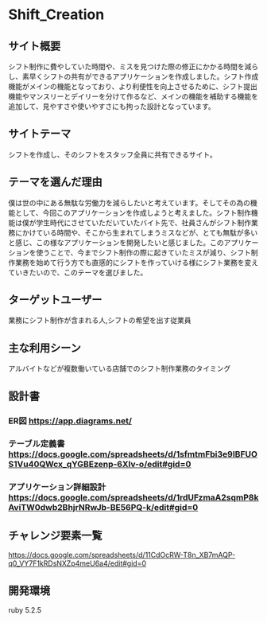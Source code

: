 # Shift_Creation

## サイト概要
シフト制作に費やしていた時間や、ミスを見つけた際の修正にかかる時間を減らし、素早くシフトの共有ができるアプリケーションを作成しました。シフト作成機能がメインの機能となっており、より利便性を向上させるために、シフト提出機能やマンスリーとデイリーを分けて作るなど、メインの機能を補助する機能を追加して、見やすさや使いやすさにも拘った設計となっています。

## サイトテーマ
シフトを作成し、そのシフトをスタッフ全員に共有できるサイト。

## テーマを選んだ理由
僕は世の中にある無駄な労働力を減らしたいと考えています。そしてその為の機能として、今回このアプリケーションを作成しようと考えました。シフト制作機能は僕が学生時代にさせていただいていたバイト先で、社員さんがシフト制作業務にかけている時間や、そこから生まれてしまうミスなどが、とても無駄が多いと感じ、この様なアプリケーションを開発したいと感じました。このアプリケーションを使うことで、今までシフト制作の際に起きていたミスが減り、シフト制作業務を始めて行う方でも直感的にシフトを作っていける様にシフト業務を変えていきたいので、このテーマを選びました。

## ターゲットユーザー
業務にシフト制作が含まれる人,シフトの希望を出す従業員

## 主な利用シーン
アルバイトなどが複数働いている店舗でのシフト制作業務のタイミング

## 設計書
### ER図 https://app.diagrams.net/
### テーブル定義書 https://docs.google.com/spreadsheets/d/1sfmtmFbi3e9IBFUOS1Vu40QWcx_qYGBEzenp-6XIv-o/edit#gid=0
### アプリケーション詳細設計 https://docs.google.com/spreadsheets/d/1rdUFzmaA2sqmP8kAviTW0dwb2BhjrNRwJb-BE56PQ-k/edit#gid=0

## チャレンジ要素一覧
https://docs.google.com/spreadsheets/d/11CdOcRW-T8n_XB7mAQP-q0_VY7F1kRDsNXZp4meU6a4/edit#gid=0

## 開発環境
ruby 5.2.5
